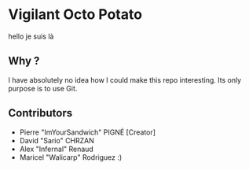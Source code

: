 # Vigilant Octo Potato

hello je suis là

## Why ?

I have absolutely no idea how I could make this repo interesting. Its only purpose is to use Git.

## Contributors

-   Pierre "ImYourSandwich" PIGNÉ [Creator]
-   David "Sario" CHRZAN
-   Alex "Infernal" Renaud
-   Maricel "Walicarp" Rodriguez :)
